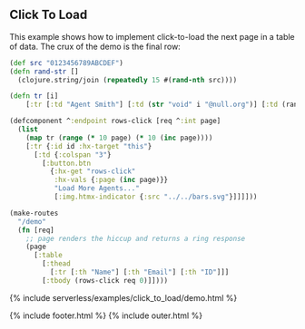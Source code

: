 ## Click To Load

This example shows how to implement click-to-load the next page in a table of data. The crux of the demo is the final row:

```clojure
(def src "0123456789ABCDEF")
(defn rand-str []
  (clojure.string/join (repeatedly 15 #(rand-nth src))))

(defn tr [i]
    [:tr [:td "Agent Smith"] [:td (str "void" i "@null.org")] [:td (rand-str)]])

(defcomponent ^:endpoint rows-click [req ^:int page]
  (list
    (map tr (range (* 10 page) (* 10 (inc page))))
    [:tr {:id id :hx-target "this"}
      [:td {:colspan "3"}
        [:button.btn
          {:hx-get "rows-click"
           :hx-vals {:page (inc page)}}
           "Load More Agents..."
           [:img.htmx-indicator {:src "../../bars.svg"}]]]]))

(make-routes
  "/demo"
  (fn [req]
    ;; page renders the hiccup and returns a ring response
    (page
      [:table
        [:thead
          [:tr [:th "Name"] [:th "Email"] [:th "ID"]]]
        [:tbody (rows-click req 0)]])))

```

{% include serverless/examples/click_to_load/demo.html %}

{% include footer.html %}
{% include outer.html %}
